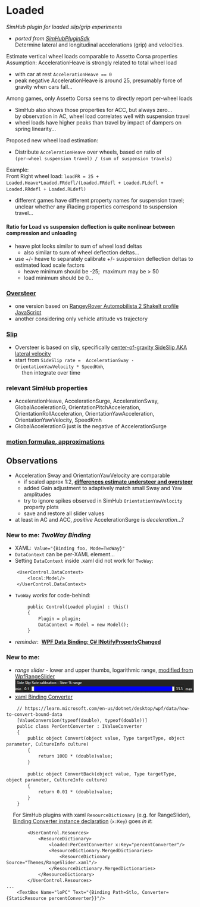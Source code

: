 # Loaded
*SimHub plugin for loaded slip/grip experiments*  

- *ported from [SimHubPluginSdk](https://github.com/blekenbleu/SimHubPluginSdk)*  
Determine lateral and longitudinal accelerations (grip) and velocities.  

Estimate vertical wheel loads comparable to Assetto Corsa properties  
Assumption:  AccelerationHeave is strongly related to total wheel load  
- with car at rest `AccelerationHeave == 0`  
- peak negative AccelerationHeave is around 25, presumably force of gravity when cars fall...  

Among games, only Assetto Corsa seems to directly report per-wheel loads  
- SimHub also shows those properties for ACC, but always zero...  
by observation in AC, wheel load correlates well with suspension travel  
- wheel loads have higher peaks than travel by impact of dampers on spring linearity...

Proposed new wheel load estimation:  
- Distribute `AccelerationHeave` over wheels, based on ratio of    
	`(per-wheel suspension travel) / (sum of suspension travels)`

Example:  
Front Right wheel load:   `loadFR = 25 + Loaded.Heave*Loaded.FRdefl/(Loaded.FRdefl + Loaded.FLdefl + Loaded.RRdefl + Loaded.RLdefl)`
- different games have different property names for suspension travel;  
	unclear whether any iRacing properties correspond to suspension travel...

#### Ratio for Load vs suspension deflection is quite nonlinear between compression and unloading
- heave plot looks similar to sum of wheel load deltas
	- also similar to sum of wheel deflection deltas...
- use +/- heave to separately calibrate +/- suspension deflection deltas to estimated load scale factors
	- heave minimum should be -25;&nbsp; maximum may be > 50
	- load minimum should be 0...

### [Oversteer](https://github.com/blekenbleu/Loaded/blob/main/Oversteer.md#oversteer)
- one version based on [RangeyRover Automobilista 2 ShakeIt profile JavaScript](Properties/RearLeftFormula.md)
- another considering only vehicle attitude vs trajectory

### [Slip](https://blekenbleu.github.io/SimHub/slip.htm)
- Oversteer is based on slip, specifically [center-of-gravity SideSlip AKA lateral velocity](https://blekenbleu.github.io/SimHub/sideslip.htm)
- start from `SideSlip rate =  AccelerationSway - OrientationYawVelocity * SpeedKmh`,  
 &emsp; then integrate over time

### relevant SimHub properties
- AccelerationHeave, AccelerationSurge, AccelerationSway,
 GlobalAccelerationG, OrientationPitchAcceleration,
 OrientationRollAcceleration, OrientationYawAcceleration,
 OrientationYawVelocity, SpeedKmh
- GlobalAccelerationG just is the negative of AccelerationSurge

### [motion formulae, approximations](https://blekenbleu.github.io/SimHub/slip.htm#formulae)

## Observations
- Acceleration Sway and OrientationYawVelocity are comparable
	- if scaled approx 1:2, [**differences estimate understeer and oversteer**](https://blekenbleu.github.io/SimHub/Oversteer)
	- added Gain adjustment to adaptively match small Sway and Yaw amplitudes
	- try to ignore spikes observed in SimHub `OrientationYawVelocity` property plots
	- save and restore all slider values
- at least in AC and ACC, *positive* AccelerationSurge is *deceleration*...?

### New to me: *TwoWay Binding*
- XAML:&nbsp; `Value="{Binding foo, Mode=TwoWay}"` 
- `DataContext` can be per-XAML element...
- Setting `DataContext` inside .xaml did not work for `TwoWay`:
```
    <UserControl.DataContext>
        <local:Model/>
    </UserControl.DataContext>
```

-  `TwoWay` *works* for code-behind:  
```
        public Control(Loaded plugin) : this()
        {
            Plugin = plugin;
            DataContext = Model = new Model();
        }
```
- *reminder*:&nbsp; [**WPF Data Binding: C# INotifyPropertyChanged**](https://wellsb.com/csharp/learn/wpf-data-binding-csharp-inotifypropertychanged/)

### New to me:
- *range slider* - lower and upper thumbs, logarithmic range,
[modified from WpfRangeSlider](https://github.com/blekenbleu/WpfRangeSlider)  
![](https://github.com/blekenbleu/WpfRangeSlider/raw/master/Blue.jpg)  
- [xaml Binding Converter](https://learn.microsoft.com/en-us/dotnet/desktop/wpf/data/how-to-convert-bound-data)  
```
    // https://learn.microsoft.com/en-us/dotnet/desktop/wpf/data/how-to-convert-bound-data
    [ValueConversion(typeof(double), typeof(double))]
    public class PerCentConverter : IValueConverter
    {
        public object Convert(object value, Type targetType, object parameter, CultureInfo culture)
        {
            return 100D * (double)value;
        }

        public object ConvertBack(object value, Type targetType, object parameter, CultureInfo culture)
        {
            return 0.01 * (double)value;
        }
    }
```
 &emsp; For SimHub plugins with xaml `ResourceDictionary` (e.g. for RangeSlider),  
 &emsp; [Binding Converter instance declaration](https://riptutorial.com/xaml/example/29208/creating-and-using-a-converter--booleantovisibilityconverter-and-invertiblebooleantovisibilityconverter) (`x:Key`) goes *in it*:
```
        <UserControl.Resources>
            <ResourceDictionary>
                <loaded:PerCentConverter x:Key="percentConverter"/>
                <ResourceDictionary.MergedDictionaries>
                    <ResourceDictionary Source="Themes/RangeSlider.xaml"/>
                </ResourceDictionary.MergedDictionaries>
            </ResourceDictionary>
        </UserControl.Resources>
...
	<TextBox Name="loPC" Text="{Binding Path=Stlo, Converter={StaticResource percentConverter}}"/>
```
